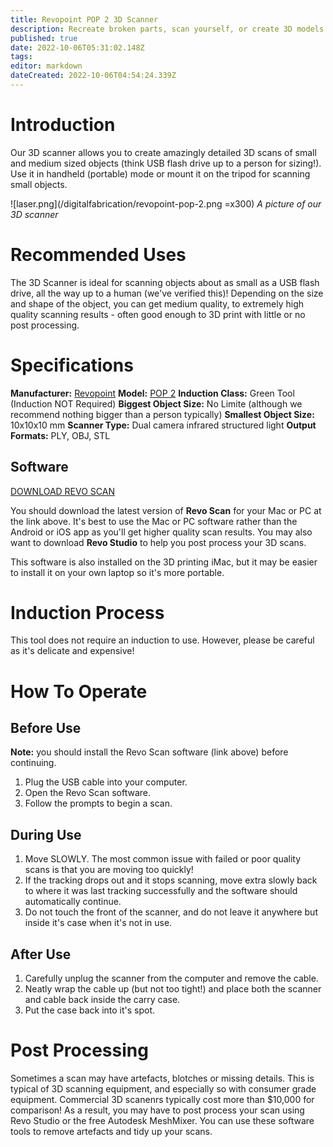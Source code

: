 ```yaml
---
title: Revopoint POP 2 3D Scanner
description: Recreate broken parts, scan yourself, or create 3D models to reference - the possibilities are endless!
published: true
date: 2022-10-06T05:31:02.148Z
tags: 
editor: markdown
dateCreated: 2022-10-06T04:54:24.339Z
---
```


# Introduction
Our 3D scanner allows you to create amazingly detailed 3D scans of small and medium sized objects (think USB flash drive up to a person for sizing!). Use it in handheld (portable) mode or mount it on the tripod for scanning small objects.

![laser.png](/digitalfabrication/revopoint-pop-2.png =x300)
*A picture of our 3D scanner*

# Recommended Uses
The 3D Scanner is ideal for scanning objects about as small as a USB flash drive, all the way up to a human (we've verified this)! Depending on the size and shape of the object, you can get medium quality, to extremely high quality scanning results - often good enough to 3D print with little or no post processing.

# Specifications
**Manufacturer:** [Revopoint](https://www.revopoint3d.com)
**Model:** [POP 2](https://www.revopoint3d.com/spec-pop2/)
**Induction Class:** Green Tool (Induction NOT Required)
**Biggest Object Size:** No Limite (although we recommend nothing bigger than a person typically)
**Smallest Object Size:** 10x10x10 mm
**Scanner Type:** Dual camera infrared structured light
**Output Formats:** PLY, OBJ, STL

## Software
[DOWNLOAD REVO SCAN](https://www.revopoint3d.com/download/)

You should download the latest version of **Revo Scan** for your Mac or PC at the link above. It's best to use the Mac or PC software rather than the Android or iOS app as you'll get higher quality scan results. You may also want to download **Revo Studio** to help you post process your 3D scans.

This software is also installed on the 3D printing iMac, but it may be easier to install it on your own laptop so it's more portable.

# Induction Process
This tool does not require an induction to use. However, please be careful as it's delicate and expensive!

# How To Operate
## Before Use
**Note:** you should install the Revo Scan software (link above) before continuing.

1. Plug the USB cable into your computer.
2. Open the Revo Scan software.
3. Follow the prompts to begin a scan.

## During Use
1. Move SLOWLY. The most common issue with failed or poor quality scans is that you are moving too quickly!
2. If the tracking drops out and it stops scanning, move extra slowly back to where it was last tracking successfully and the software should automatically continue.
3. Do not touch the front of the scanner, and do not leave it anywhere but inside it's case when it's not in use.

## After Use
1. Carefully unplug the scanner from the computer and remove the cable.
2. Neatly wrap the cable up (but not too tight!) and place both the scanner and cable back inside the carry case.
3. Put the case back into it's spot.

# Post Processing
Sometimes a scan may have artefacts, blotches or missing details. This is typical of 3D scanning equipment, and especially so with consumer grade equipment. Commercial 3D scanenrs typically cost more than $10,000 for comparison! As a result, you may have to post process your scan using Revo Studio or the free Autodesk MeshMixer. You can use these software tools to remove artefacts and tidy up your scans.
